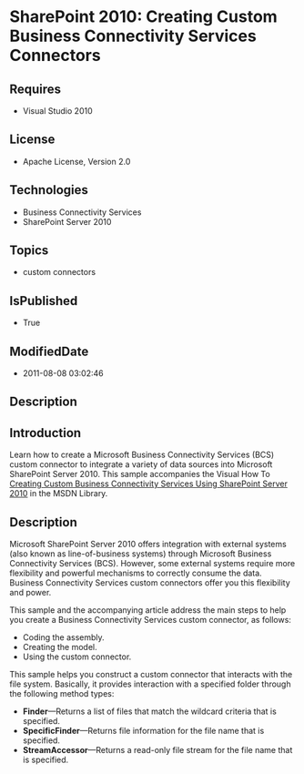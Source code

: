 # SharePoint 2010: Creating Custom Business Connectivity Services Connectors
## Requires
* Visual Studio 2010
## License
* Apache License, Version 2.0
## Technologies
* Business Connectivity Services
* SharePoint Server 2010
## Topics
* custom connectors
## IsPublished
* True
## ModifiedDate
* 2011-08-08 03:02:46
## Description

<h2><strong>Introduction</strong></h2>
<p>Learn how to create a Microsoft Business Connectivity Services (BCS) custom connector to integrate a variety of data sources into Microsoft SharePoint Server 2010. This sample accompanies the Visual How To
<a href="http://msdn.microsoft.com/en-us/library/ff953161.aspx">Creating Custom Business Connectivity Services Using SharePoint Server 2010</a> in the MSDN Library.</p>
<h2><strong>Description</strong></h2>
<p>Microsoft SharePoint Server 2010 offers integration with external systems (also known as line-of-business systems) through Microsoft Business Connectivity Services (BCS). However, some external systems require more flexibility and powerful mechanisms to
 correctly consume the data. Business Connectivity Services custom connectors offer you this flexibility and power.</p>
<p>This sample and the accompanying article address the main steps to help you create a Business Connectivity Services custom connector, as follows:</p>
<ul>
<li>Coding the assembly. </li><li>Creating the model. </li><li>Using the custom connector. </li></ul>
<p>This sample helps you construct a custom connector that interacts with the file system. Basically, it provides interaction with a specified folder through the following method types:</p>
<ul>
<li><strong>Finder</strong>&mdash;Returns a list of files that match the wildcard criteria that is specified.
</li><li><strong>SpecificFinder</strong>&mdash;Returns file information for the file name that is specified.
</li><li><strong>StreamAccessor</strong>&mdash;Returns a read-only file stream for the file name that is specified.
</li></ul>
